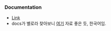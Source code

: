 ### Documentation
* <a href="https://cmake.org/cmake/help/latest/search.html?q=install">Link</a>
* docs가 별로라 찾아보니 <a href="https://github.com/lifeisforu/cmake_tutorial?tab=readme-ov-file">여기</a> 자료 좋은 듯, 한국어임.